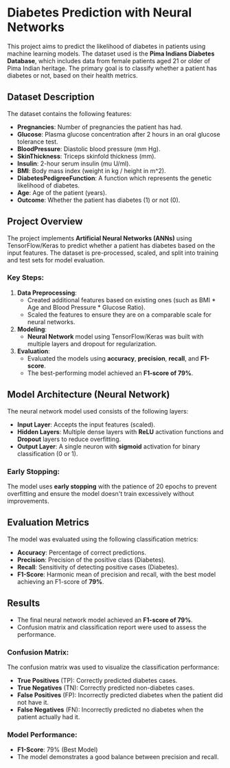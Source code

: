 # Diabetes Prediction with Neural Networks

This project aims to predict the likelihood of diabetes in patients using machine learning models. The dataset used is the **Pima Indians Diabetes Database**, which includes data from female patients aged 21 or older of Pima Indian heritage. The primary goal is to classify whether a patient has diabetes or not, based on their health metrics.

## Dataset Description
The dataset contains the following features:
- **Pregnancies**: Number of pregnancies the patient has had.
- **Glucose**: Plasma glucose concentration after 2 hours in an oral glucose tolerance test.
- **BloodPressure**: Diastolic blood pressure (mm Hg).
- **SkinThickness**: Triceps skinfold thickness (mm).
- **Insulin**: 2-hour serum insulin (mu U/ml).
- **BMI**: Body mass index (weight in kg / height in m^2).
- **DiabetesPedigreeFunction**: A function which represents the genetic likelihood of diabetes.
- **Age**: Age of the patient (years).
- **Outcome**: Whether the patient has diabetes (1) or not (0).

## Project Overview

The project implements **Artificial Neural Networks (ANNs)** using TensorFlow/Keras to predict whether a patient has diabetes based on the input features. The dataset is pre-processed, scaled, and split into training and test sets for model evaluation.

### Key Steps:
1. **Data Preprocessing**: 
   - Created additional features based on existing ones (such as BMI * Age and Blood Pressure * Glucose Ratio).
   - Scaled the features to ensure they are on a comparable scale for neural networks.
2. **Modeling**:
   - **Neural Network** model using TensorFlow/Keras was built with multiple layers and dropout for regularization.
3. **Evaluation**:
   - Evaluated the models using **accuracy**, **precision**, **recall**, and **F1-score**.
   - The best-performing model achieved an **F1-score of 79%**.

## Model Architecture (Neural Network)

The neural network model used consists of the following layers:
- **Input Layer**: Accepts the input features (scaled).
- **Hidden Layers**: Multiple dense layers with **ReLU** activation functions and **Dropout** layers to reduce overfitting.
- **Output Layer**: A single neuron with **sigmoid** activation for binary classification (0 or 1).

### Early Stopping:
The model uses **early stopping** with the patience of 20 epochs to prevent overfitting and ensure the model doesn't train excessively without improvements.

## Evaluation Metrics

The model was evaluated using the following classification metrics:
- **Accuracy**: Percentage of correct predictions.
- **Precision**: Precision of the positive class (Diabetes).
- **Recall**: Sensitivity of detecting positive cases (Diabetes).
- **F1-Score**: Harmonic mean of precision and recall, with the best model achieving an F1-score of **79%**.

## Results

- The final neural network model achieved an **F1-score of 79%**.
- Confusion matrix and classification report were used to assess the performance.

### Confusion Matrix:
The confusion matrix was used to visualize the classification performance:
- **True Positives** (TP): Correctly predicted diabetes cases.
- **True Negatives** (TN): Correctly predicted non-diabetes cases.
- **False Positives** (FP): Incorrectly predicted diabetes when the patient did not have it.
- **False Negatives** (FN): Incorrectly predicted no diabetes when the patient actually had it.

### Model Performance:
- **F1-Score**: 79% (Best Model)
- The model demonstrates a good balance between precision and recall.